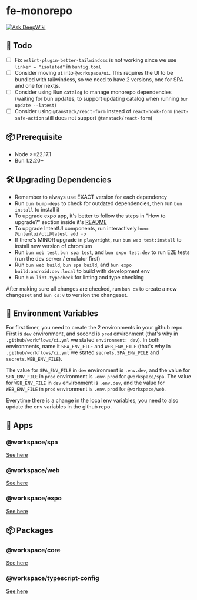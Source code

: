 # fe-monorepo

[![Ask DeepWiki](https://deepwiki.com/badge.svg)](https://deepwiki.com/rifandani/fe-monorepo)

## 🎯 Todo

- [ ] Fix `eslint-plugin-better-tailwindcss` is not working since we use `linker = "isolated"` in `bunfig.toml`
- [ ] Consider moving `ui` into `@workspace/ui`. This requires the UI to be bundled with tailwindcss, so we need to have 2 versions, one for SPA and one for nextjs.
- [ ] Consider using Bun `catalog` to manage monorepo dependencies (waiting for bun updates, to support updating catalog when running `bun update --latest`)
- [ ] Consider using `@tanstack/react-form` instead of `react-hook-form` (`next-safe-action` still does not support `@tanstack/react-form`)

## 📦 Prerequisite

- Node >=22.17.1
- Bun 1.2.20+

## 🛠️ Upgrading Dependencies

- Remember to always use EXACT version for each dependency
- Run `bun bump-deps` to check for outdated dependencies, then run `bun install` to install it
- To upgrade expo app, it's better to follow the steps in "How to upgrade?" section inside it's [README](./apps/expo/README.md)
- To upgrade IntentUI components, run interactively `bunx @intentui/cli@latest add -o`
- If there's MINOR upgrade in `playwright`, run `bun web test:install` to install new version of chromium
- Run `bun web test`, `bun spa test`, and `bun expo test:dev` to run E2E tests (run the dev server / emulator first)
- Run `bun web build`, `bun spa build`, and `bun expo build:android:dev:local` to build with development env
- Run `bun lint-typecheck` for linting and type checking

After making sure all changes are checked, run `bun cs` to create a new changeset and `bun cs:v` to version the changeset.

## 📝 Environment Variables

For first timer, you need to create the 2 environments in your github repo.
First is `dev` environment, and second is `prod` environment (that's why in `.github/workflows/ci.yml` we stated `environment: dev`).
In both environments, name it `SPA_ENV_FILE` and `WEB_ENV_FILE` (that's why in `.github/workflows/ci.yml` we stated `secrets.SPA_ENV_FILE` and `secrets.WEB_ENV_FILE`).

The value for `SPA_ENV_FILE` in `dev` environment is `.env.dev`, and the value for `SPA_ENV_FILE` in `prod` environment is `.env.prod` for `@workspace/spa`.
The value for `WEB_ENV_FILE` in `dev` environment is `.env.dev`, and the value for `WEB_ENV_FILE` in `prod` environment is `.env.prod` for `@workspace/web`.

Everytime there is a change in the local env variables, you need to also update the env variables in the github repo.

<!-- For first timer, you need to create 2 environments in your github repo.
Go to your Github repo -> `Settings` tabs -> `Environments` -> `New environment` -> `dev` and `prod` (that's why in `.github/workflows/ci.yml` we stated `environment: dev` and `environment: prod`).

To push our local env variables to the github repo, run:

```bash
# that's why in `.github/workflows/ci.yml` we stated `secrets.SPA_ENV_FILE` and `secrets.WEB_ENV_FILE`
gh secret set SPA_ENV_FILE -e dev -f ./apps/spa/.env.dev
gh secret set SPA_ENV_FILE -e prod -f ./apps/spa/.env.prod
gh secret set WEB_ENV_FILE -e dev -f ./apps/web/.env.dev
gh secret set WEB_ENV_FILE -e prod -f ./apps/web/.env.prod
```

Everytime there is a change in the local env variables, you need to also push those changes to the github repo by running the command above. -->

## 📱 Apps

### @workspace/spa

[See here](./apps/spa/README.md)

### @workspace/web

[See here](./apps/web/README.md)

### @workspace/expo

[See here](./apps/expo/README.md)

## 📦 Packages

### @workspace/core

[See here](./packages/core/README.md)

### @workspace/typescript-config

[See here](./packages/typescript-config/README.md)
